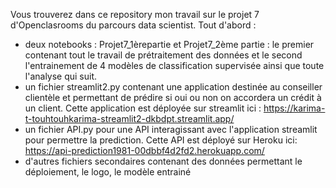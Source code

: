 Vous trouverez dans ce repository mon travail sur le projet 7 d'Openclasrooms du parcours data scientist.
Tout d'abord :
- deux notebooks : Projet7_1èrepartie et Projet7_2ème partie : le premier contenant tout le travail de prétraitement des données
  et le second l'entrainement de 4 modèles de classification supervisée ainsi que toute l'analyse qui suit.
- un fichier streamlit2.py  contenant une application destinée au conseiller clientèle et permettant de prédire si oui ou non on accordera un crédit à un client.
 Cette application est déployée sur streamlit ici : https://karima-t-touhtouhkarima-streamlit2-dkbdpt.streamlit.app/
- un fichier API.py pour une API interagissant avec l'application streamlit pour permettre la prediction.
  Cette API est déployé sur Heroku ici: https://api-prediction1981-00dbbf4d2fd2.herokuapp.com/
- d'autres fichiers secondaires contenant des données permettant le déploiement, le logo, le modèle entrainé
